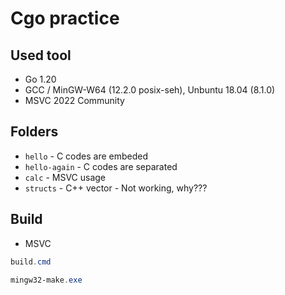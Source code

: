# Cgo practice

## Used tool
* Go 1.20
* GCC / MinGW-W64 (12.2.0 posix-seh), Unbuntu 18.04 (8.1.0)
* MSVC 2022 Community

## Folders
* `hello` - C codes are embeded
* `hello-again` - C codes are separated
* `calc` - MSVC usage
* `structs` - C++ vector - Not working, why???

## Build
* MSVC
```powershell
build.cmd
```
```powershell
mingw32-make.exe
```
